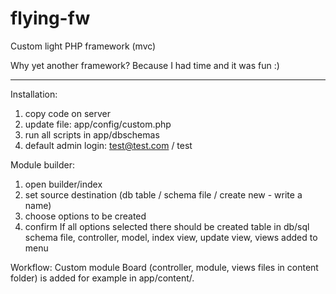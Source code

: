 # flying-fw
Custom light PHP framework (mvc)

Why yet another framework? Because I had time and it was fun :)

------------------------------------------
Installation:
1. copy code on server
2. update file: app/config/custom.php
3. run all scripts in app/dbschemas
4. default admin login: test@test.com / test

Module builder:
1. open builder/index
2. set source destination (db table / schema file / create new - write a name)
3. choose options to be created
4. confirm
If all options selected there should be created table in db/sql schema file, controller, model, index view, update view, views added to menu

Workflow:
Custom module Board (controller, module, views files in content folder) is added for example in app/content/.
